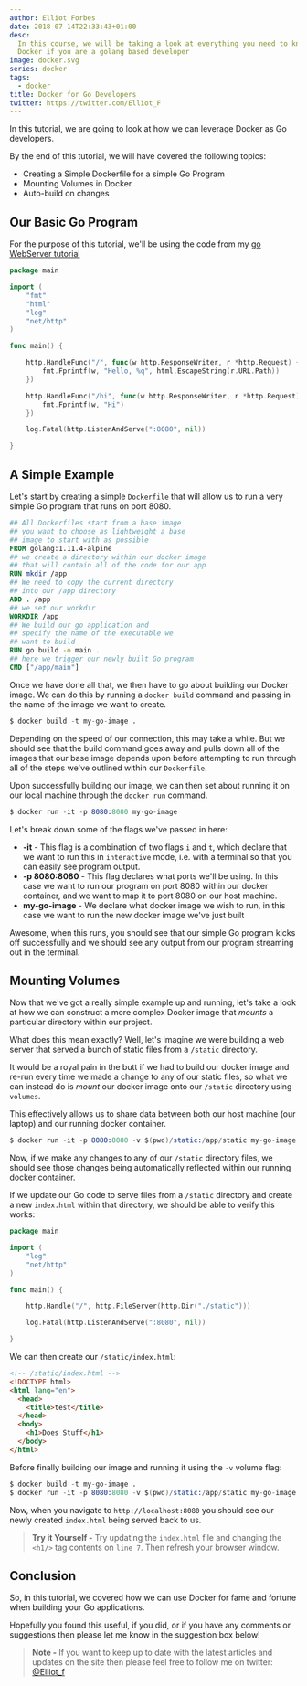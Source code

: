 ```yaml
---
author: Elliot Forbes
date: 2018-07-14T22:33:43+01:00
desc:
  In this course, we will be taking a look at everything you need to know about
  Docker if you are a golang based developer
image: docker.svg
series: docker
tags:
  - docker
title: Docker for Go Developers
twitter: https://twitter.com/Elliot_F
---
```


In this tutorial, we are going to look at how we can leverage Docker as Go
developers.

By the end of this tutorial, we will have covered the following topics:

- Creating a Simple Dockerfile for a simple Go Program
- Mounting Volumes in Docker
- Auto-build on changes

## Our Basic Go Program

For the purpose of this tutorial, we'll be using the code from my
[go WebServer tutorial](/golang/creating-simple-web-server-with-golang/)

```go
package main

import (
    "fmt"
    "html"
    "log"
    "net/http"
)

func main() {

    http.HandleFunc("/", func(w http.ResponseWriter, r *http.Request) {
        fmt.Fprintf(w, "Hello, %q", html.EscapeString(r.URL.Path))
    })

    http.HandleFunc("/hi", func(w http.ResponseWriter, r *http.Request) {
        fmt.Fprintf(w, "Hi")
    })

    log.Fatal(http.ListenAndServe(":8080", nil))

}
```

## A Simple Example

Let's start by creating a simple `Dockerfile` that will allow us to run a very
simple Go program that runs on port 8080.

```dockerfile
## All Dockerfiles start from a base image
## you want to choose as lightweight a base
## image to start with as possible
FROM golang:1.11.4-alpine
## we create a directory within our docker image
## that will contain all of the code for our app
RUN mkdir /app
## We need to copy the current directory
## into our /app directory
ADD . /app
## we set our workdir
WORKDIR /app
## We build our go application and
## specify the name of the executable we
## want to build
RUN go build -o main .
## here we trigger our newly built Go program
CMD ["/app/main"]
```

Once we have done all that, we then have to go about building our Docker image.
We can do this by running a `docker build` command and passing in the name of
the image we want to create.

```s
$ docker build -t my-go-image .
```

Depending on the speed of our connection, this may take a while. But we should
see that the build command goes away and pulls down all of the images that our
base image depends upon before attempting to run through all of the steps we've
outlined within our `Dockerfile`.

Upon successfully building our image, we can then set about running it on our
local machine through the `docker run` command.

```s
$ docker run -it -p 8080:8080 my-go-image
```

Let's break down some of the flags we've passed in here:

- **-it** - This flag is a combination of two flags `i` and `t`, which declare
  that we want to run this in `interactive` mode, i.e. with a terminal so that
  you can easily see program output.
- **-p 8080:8080** - This flag declares what ports we'll be using. In this case
  we want to run our program on port 8080 within our docker container, and we
  want to map it to port 8080 on our host machine.
- **my-go-image** - We declare what docker image we wish to run, in this case we
  want to run the new docker image we've just built

Awesome, when this runs, you should see that our simple Go program kicks off
successfully and we should see any output from our program streaming out in the
terminal.

## Mounting Volumes

Now that we've got a really simple example up and running, let's take a look at
how we can construct a more complex Docker image that _mounts_ a particular
directory within our project.

What does this mean exactly? Well, let's imagine we were building a web server
that served a bunch of static files from a `/static` directory.

It would be a royal pain in the butt if we had to build our docker image and
re-run every time we made a change to any of our static files, so what we can
instead do is _mount_ our docker image onto our `/static` directory using
`volumes`.

This effectively allows us to share data between both our host machine (our
laptop) and our running docker container.

```s
$ docker run -it -p 8080:8080 -v $(pwd)/static:/app/static my-go-image
```

Now, if we make any changes to any of our `/static` directory files, we should
see those changes being automatically reflected within our running docker
container.

If we update our Go code to serve files from a `/static` directory and create a
new `index.html` within that directory, we should be able to verify this works:

```go
package main

import (
    "log"
    "net/http"
)

func main() {

    http.Handle("/", http.FileServer(http.Dir("./static")))

    log.Fatal(http.ListenAndServe(":8080", nil))

}
```

We can then create our `/static/index.html`:

```html
<!-- /static/index.html -->
<!DOCTYPE html>
<html lang="en">
  <head>
    <title>test</title>
  </head>
  <body>
    <h1>Does Stuff</h1>
  </body>
</html>
```

Before finally building our image and running it using the `-v` volume flag:

```s
$ docker build -t my-go-image .
$ docker run -it -p 8080:8080 -v $(pwd)/static:/app/static my-go-image
```

Now, when you navigate to `http://localhost:8080` you should see our newly
created `index.html` being served back to us.

> **Try it Yourself -** Try updating the `index.html` file and changing the
> `<h1/>` tag contents on `line 7`. Then refresh your browser window.

## Conclusion

So, in this tutorial, we covered how we can use Docker for fame and fortune when
building your Go applications.

Hopefully you found this useful, if you did, or if you have any comments or
suggestions then please let me know in the suggestion box below!

> **Note -** If you want to keep up to date with the latest articles and updates
> on the site then please feel free to follow me on twitter:
> [@Elliot_f](https://twitter.com/elliot_f)
